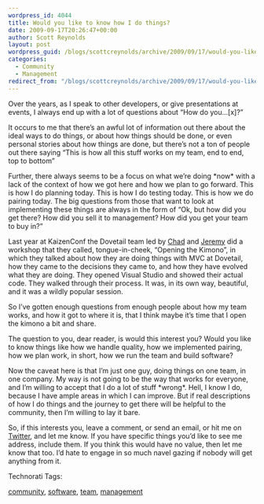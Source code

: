 ```yaml
---
wordpress_id: 4044
title: Would you like to know how I do things?
date: 2009-09-17T20:26:47+00:00
author: Scott Reynolds
layout: post
wordpress_guid: /blogs/scottcreynolds/archive/2009/09/17/would-you-like-to-know-how-i-do-things.aspx
categories:
  - Community
  - Management
redirect_from: "/blogs/scottcreynolds/archive/2009/09/17/would-you-like-to-know-how-i-do-things.aspx/"
---
```

Over the years, as I speak to other developers, or give presentations at events, I always end up with a lot of questions about &#8220;How do you&#8230;[x]?&#8221;

It occurs to me that there&#8217;s an awful lot of information out there about the ideal ways to do things, or about how things should be done, or even personal stories about how things are done, but there&#8217;s not a ton of people out there saying &#8220;This is how all this stuff works on my team, end to end, top to bottom&#8221;

Further, there always seems to be a focus on what we&#8217;re doing \*now\* with a lack of the context of how we got here and how we plan to go forward. This is how I do planning today. This is how I do testing today. This is how we do pairing today. The big questions from those that want to look at implementing these things are always in the form of &#8220;Ok, but how did you get there? How did you sell it to management? How did you get your team to buy in?&#8221;

Last year at KaizenConf the Dovetail team led by [Chad](http://www.lostechies.com/blogs/chad_myers/default.aspx) and [Jeremy](http://codebetter.com/blogs/jeremy.miller/default.aspx) did a workshop that they called, tongue-in-cheek, &#8220;Opening the Kimono&#8221;, in which they talked about how they are doing things with MVC at Dovetail, how they came to the decisions they came to, and how they have evolved what they are doing. They opened Visual Studio and showed their actual code. They walked through their process. It was, in its own way, beautiful, and it was a wildly popular session.

So I&#8217;ve gotten enough questions from enough people about how my team works, and how it got to where it is, that I think maybe it&#8217;s time that I open the kimono a bit and share.

The question to you, dear reader, is would this interest you? Would you like to know things like how we handle quality, how we implemented pairing, how we plan work, in short, how we run the team and build software?

Now the caveat here is that I&#8217;m just one guy, doing things on one team, in one company. My way is not going to be the way that works for everyone, and I&#8217;m willing to accept that I do a lot of stuff \*wrong\*. Hell, I know I do, because I have ample areas in which I can improve. But if real descriptions of how I do things and the journey to get there will be helpful to the community, then I&#8217;m willing to lay it bare.

So, if this interests you, leave a comment, or send an email, or hit me on [Twitter](http://twitter.com/scottcreynolds), and let me know. If you have specific things you&#8217;d like to see me address, include them. If you think this would have no value, then let me know that too. I&#8217;d hate to engage in so much navel gazing if nobody will get anything from it.

<!-- Technorati Tags Start -->

Technorati Tags:
  
<a href="http://technorati.com/tag/community" rel="tag">community</a>, <a href="http://technorati.com/tag/software" rel="tag">software</a>, <a href="http://technorati.com/tag/team" rel="tag">team</a>, <a href="http://technorati.com/tag/management" rel="tag">management</a> 

<!-- Technorati Tags End -->